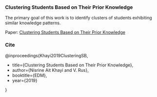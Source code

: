 <html>
 <body>
 <h3> Clustering Students Based on Their Prior Knowledge</h3>
  <p>The primary goal of this work is to identify clusters of students exhibiting similar knowledge patterns.
   <p>Paper: <a href="https://files.eric.ed.gov/fulltext/ED599189.pdf">Clustering Students Based on Their Prior Knowledge</a>


<h3> Cite </h3>
@inproceedings{Khayi2019ClusteringSB, <br>
<ul>
 <li> title={Clustering Students Based on Their Prior Knowledge},
  <li> author={Nisrine Ait Khayi and V. Rus},
  <li> booktitle={EDM},
  <li>year={2019}
 </ul>
}

